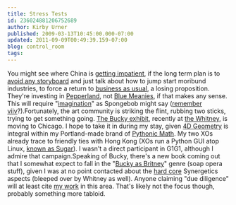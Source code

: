 ```yaml
---
title: Stress Tests
id: 236024881206752689
author: Kirby Urner
published: 2009-03-13T10:45:00.000-07:00
updated: 2011-09-09T00:49:39.159-07:00
blog: control_room
tags: 
---
```


You might see where China is [getting impatient](http://www.usatoday.com/money/economy/2009-03-13-china-us-economy_N.htm), if the long term plan is to [avoid any storyboard](http://controlroom.blogspot.com/2009/03/storyboarding-tomorrow.html) and just talk about how to jump start moribund industries, to force a return to [business as usual](http://www.nydailynews.com/news/us_world/2009/03/09/2009-03-09_chinese_sailors_strip_to_underwear_after.html), a losing proposition.  They're investing in [Pepperland](http://images.google.com/images?hl=en&q=pepperland), not [Blue Meanies](http://images.google.com/images?gbv=2&hl=en&q=blue+meanies), if that makes any sense.  This will require "[imagination](http://www.youtube.com/watch?v=qNuO3Bp9cLI)" as Spongebob might say ([remember viiv](http://worldgame.blogspot.com/2006/01/more-about-geek-tv.html)?).Fortunately, the art community is striking the flint, rubbing two sticks, trying to get something going.  [The Bucky exhibit](http://www.mcachicago.org/buckminster/), recently at [the Whitney](http://worldgame.blogspot.com/2008/11/more-adult-education.html), is moving to Chicago.  I hope to take it in during my stay, given [4D Geometry](http://worldgame.blogspot.com/2009/03/re-nkg.html) is integral within my Portland-made brand of [Pythonic Math](http://www.4dsolutions.net/ocn/cp4e.html).  My two XOs already trace to friendly ties with Hong Kong (XOs run a Python GUI atop Linux, [known as Sugar](http://magazine.redhat.com/2007/02/23/building-the-xo-introducing-sugar/)).  I wasn't a direct participant in G1G1, although I admire that campaign.[](http://www.flickr.com/photos/17157315@N00/3224143594/)Speaking of Bucky, there's a new book coming out that I somewhat expect to fall in the "[Bucky as Britney](http://worldgame.blogspot.com/2008/06/poor-slob-bucky-psb.html)" genre (soap opera stuff), given I was at no point contacted about the [hard core](http://synchronofile.com/?page_id=21) Synergetics aspects (bleeped over by Whitney as well).  Anyone claiming "due diligence" will at least cite [my work](http://www.grunch.net/synergetics/) in this area.  That's likely not the focus though, probably something more tabloid.